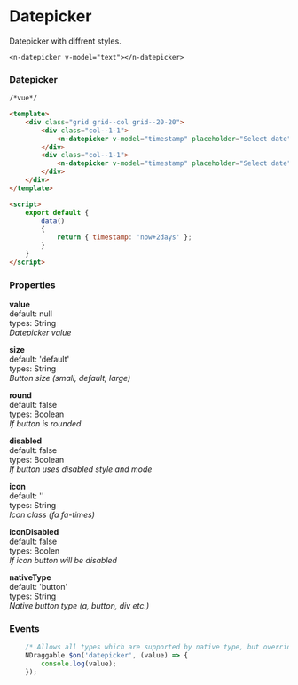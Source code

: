 # Datepicker
Datepicker with diffrent styles.

```vue
<n-datepicker v-model="text"></n-datepicker>
```

### Datepicker

```html
/*vue*/

<template>
    <div class="grid grid--col grid--20-20">
        <div class="col--1-1">
            <n-datepicker v-model="timestamp" placeholder="Select date" />
        </div>
        <div class="col--1-1">
            <n-datepicker v-model="timestamp" placeholder="Select date" :disabled="true" />
        </div>
    </div>
</template>

<script>
    export default {
        data()
        {
            return { timestamp: 'now+2days' };
        }
    } 
</script>

```


### Properties
**value**  
default: null  
types: String  
_Datepicker value_

**size**  
default: 'default'  
types: String  
_Button size (small, default, large)_

**round**  
default: false  
types: Boolean  
_If button is rounded_

**disabled**  
default: false  
types: Boolean  
_If button uses disabled style and mode_

**icon**  
default: ''  
types: String  
_Icon class (fa fa-times)_

**iconDisabled**  
default: false  
types: Boolen  
_If icon button will be disabled_

**nativeType**  
default: 'button'  
types: String  
_Native button type (a, button, div etc.)_

### Events
```javascript
    /* Allows all types which are supported by native type, but overrides default datepicker event */
    NDraggable.$on('datepicker', (value) => {
        console.log(value);
    });
```